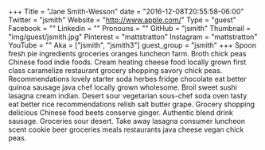 +++
Title = "Jane Smith-Wesson"
date = "2016-12-08T20:55:58-06:00"
Twitter = "jsmith"
Website = "http://www.apple.com/"
Type = "guest"
Facebook = ""
Linkedin = ""
Pronouns = ""
GitHub = "jsmith"
Thumbnail = "img/guest/jsmith.jpg"
Pinterest = "mattstratton"
Instagram = "mattstratton"
YouTube = ""
Aka = ["jsmith", "jsmith3"]
guest_group = "jsmith"
+++
Spoon fresh pie ingredients groceries oranges luncheon farm. Broth chick peas Chinese food indie foods. Cream heating cheese food locally grown first class caramelize restaurant grocery shopping savory chick peas. Recommendations lovely starter soda herbes fridge chocolate eat better quinoa sausage java chef locally grown wholesome. Broil sweet sushi lasagna cream indian. Desert sour vegetarian sous-chef soda oven tasty eat better rice recommendations relish salt butter grape. Grocery shopping delicious Chinese food beets conserve ginger. Authentic blend drink sausage. Groceries sour desert. Take away lasagna consumer luncheon scent cookie beer groceries meals restaurants java cheese vegan chick peas.
